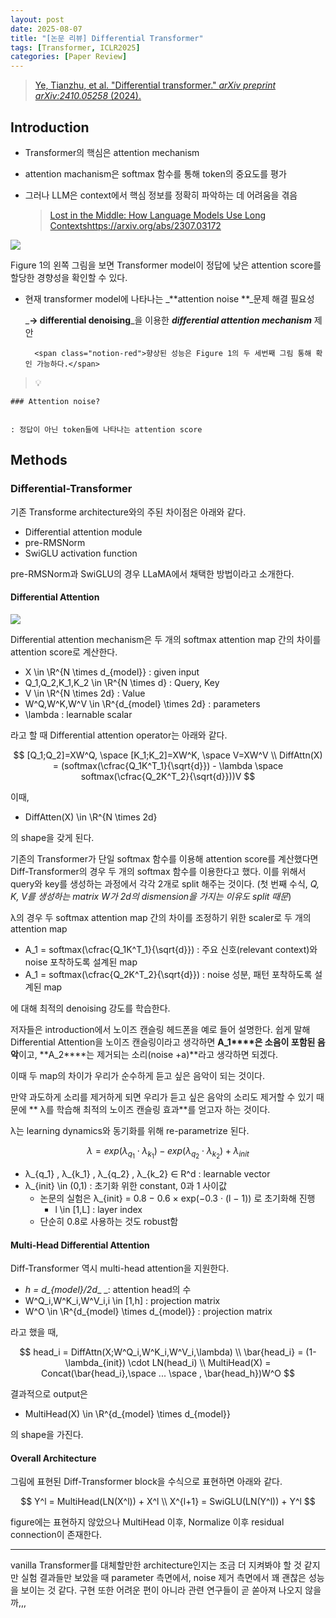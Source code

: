 ```yaml
---
layout: post
date: 2025-08-07
title: "[논문 리뷰] Differential Transformer"
tags: [Transformer, ICLR2025]
categories: [Paper Review]
---
```


> [Ye, Tianzhu, et al. "Differential transformer." ](https://arxiv.org/abs/2410.05258)[_arXiv preprint arXiv:2410.05258_](https://arxiv.org/abs/2410.05258)[ (2024).](https://arxiv.org/abs/2410.05258)



## Introduction

- Transformer의 핵심은 attention mechanism
- attention machanism은 softmax 함수를 통해 token의 중요도를 평가
- 그러나 LLM은 context에서 핵심 정보를 정확히 파악하는 데 어려움을 겪음

	> [Lost in the Middle: How Language Models Use Long Contextshttps://arxiv.org/abs/2307.03172](https://arxiv.org/abs/2307.03172)


![](https://prod-files-secure.s3.us-west-2.amazonaws.com/542b861c-36a8-4051-84e5-8804b6728dba/9083ea56-691a-4752-ae26-47f403431ac8/image.png?X-Amz-Algorithm=AWS4-HMAC-SHA256&X-Amz-Content-Sha256=UNSIGNED-PAYLOAD&X-Amz-Credential=ASIAZI2LB4664TQXP472%2F20250915%2Fus-west-2%2Fs3%2Faws4_request&X-Amz-Date=20250915T050112Z&X-Amz-Expires=3600&X-Amz-Security-Token=IQoJb3JpZ2luX2VjEPD%2F%2F%2F%2F%2F%2F%2F%2F%2F%2FwEaCXVzLXdlc3QtMiJIMEYCIQDc7Z8LBRW4s2NyK%2BjNGDBkZ36goUwA%2B1COEkrcDhiwAQIhAJVhFbJloyCDOwmFpGjLzhfc53jATK%2Bn334s6yiJ2w0XKv8DCGkQABoMNjM3NDIzMTgzODA1IgzsR0W8Jbq1xKhgk%2Fsq3ANQ4enmtfAq0gAkUA5%2BNDHXeNKcWMLX0pj5y2oi9Rvf3gueVHmSz2PAYzqJihYYl9%2FTSX2kLDBA0SGy%2FahgjaiqlcRx%2FY8Z41PRtJ8jatiGsLYYgbsqEueNQReu%2FZh30JwJeXTQt3knjzkOkTEWMlc%2ByRBF5ZKBVFe5rfR%2Fguvb2MZ%2FR73ZY3QnYlF3pn6aqUsgyfw6Qivh2oK9132GjQ%2BHlhr5rNj20j%2BD0W3OvzselkON2o5vnB%2BKUYxfAOR1a4piDCPA4TRbWIYBBulQkyI1Wu0t7Ly80kPnmkUi7ZWPofQ0Tnc53GTgVD%2FHmj5ObrvnS7RuLwSax39fYt0arEK0%2BmATAFbXvI4lFyj91bopUoLQU8G6wp9Mj48Lf3OvMhv3a6HqsFQonndk2ZYi8srPwCBlYq%2FyAF21yOZdPSlEvOzMyR5FFMrE8SjLjMjc6bJmYr0SmgrnXMT%2BEDM%2FAmOyeZhrLLla1u1Hrn4ycrWb2A%2BaA4HUsgYo6aKmpqTeUIFsZZSF8L0nzhxVKBoWUKKXMUU%2BvOkQWv7tuNbVoMDNE7ANJZmdjdPopp7gtQxR8%2FZ2rM0azuw2UTssjCw9xwfLadDGJ8%2Fjhe%2F8S18qsruyc44MhiqXoz%2FOopaDDDDYnJ3GBjqkAVySpJhTTWAk0ghsWvmFZydeMheONEdEBj5Ac16FJWZILHN2x4vBfROWcklri31Sf7SBt7rzWY4bjtAZNHBcZhCHaHJ9CBVMxvIHsGPjLuxEQ2DmqFmjn0CWF%2FAkkp1k%2BG%2B42cYsG39M%2F4a2T3BJvoC4mSTk0b72s68G18TS9i01MQP7FTb%2FxYkenTifWyptbotXbsqu9eOVcmAyWLFQPSTdpYNQ&X-Amz-Signature=094691ab66ee00089a52755061092e4b085b1de54dd44aa42fd73b4899f9ff84&X-Amz-SignedHeaders=host&x-amz-checksum-mode=ENABLED&x-id=GetObject)


Figure 1의 왼쪽 그림을 보면 Transformer model이 정답에 낮은 attention score를 할당한 경향성을 확인할 수 있다.

- 현재 transformer model에 나타나는 _**attention noise **_문제 해결 필요성

	_**→ differential denoising**_을 이용한 _**differential attention mechanism**_ 제안


		<span class="notion-red">향상된 성능은 Figure 1의 두 세번째 그림 통해 확인 가능하다.</span>


> 💡 


	### Attention noise?


	: 정답이 아닌 token들에 나타나는 attention score



## Methods



### Differential-Transformer


기존 Transforme architecture와의 주된 차이점은 아래와 같다.

- Differential attention module
- pre-RMSNorm
- SwiGLU activation function

pre-RMSNorm과 SwiGLU의 경우 LLaMA에서 채택한 방법이라고 소개한다.



#### Differential Attention


![](https://prod-files-secure.s3.us-west-2.amazonaws.com/542b861c-36a8-4051-84e5-8804b6728dba/116d70b2-1963-4810-9167-f4c7d8a06e8f/image.png?X-Amz-Algorithm=AWS4-HMAC-SHA256&X-Amz-Content-Sha256=UNSIGNED-PAYLOAD&X-Amz-Credential=ASIAZI2LB4664TQXP472%2F20250915%2Fus-west-2%2Fs3%2Faws4_request&X-Amz-Date=20250915T050112Z&X-Amz-Expires=3600&X-Amz-Security-Token=IQoJb3JpZ2luX2VjEPD%2F%2F%2F%2F%2F%2F%2F%2F%2F%2FwEaCXVzLXdlc3QtMiJIMEYCIQDc7Z8LBRW4s2NyK%2BjNGDBkZ36goUwA%2B1COEkrcDhiwAQIhAJVhFbJloyCDOwmFpGjLzhfc53jATK%2Bn334s6yiJ2w0XKv8DCGkQABoMNjM3NDIzMTgzODA1IgzsR0W8Jbq1xKhgk%2Fsq3ANQ4enmtfAq0gAkUA5%2BNDHXeNKcWMLX0pj5y2oi9Rvf3gueVHmSz2PAYzqJihYYl9%2FTSX2kLDBA0SGy%2FahgjaiqlcRx%2FY8Z41PRtJ8jatiGsLYYgbsqEueNQReu%2FZh30JwJeXTQt3knjzkOkTEWMlc%2ByRBF5ZKBVFe5rfR%2Fguvb2MZ%2FR73ZY3QnYlF3pn6aqUsgyfw6Qivh2oK9132GjQ%2BHlhr5rNj20j%2BD0W3OvzselkON2o5vnB%2BKUYxfAOR1a4piDCPA4TRbWIYBBulQkyI1Wu0t7Ly80kPnmkUi7ZWPofQ0Tnc53GTgVD%2FHmj5ObrvnS7RuLwSax39fYt0arEK0%2BmATAFbXvI4lFyj91bopUoLQU8G6wp9Mj48Lf3OvMhv3a6HqsFQonndk2ZYi8srPwCBlYq%2FyAF21yOZdPSlEvOzMyR5FFMrE8SjLjMjc6bJmYr0SmgrnXMT%2BEDM%2FAmOyeZhrLLla1u1Hrn4ycrWb2A%2BaA4HUsgYo6aKmpqTeUIFsZZSF8L0nzhxVKBoWUKKXMUU%2BvOkQWv7tuNbVoMDNE7ANJZmdjdPopp7gtQxR8%2FZ2rM0azuw2UTssjCw9xwfLadDGJ8%2Fjhe%2F8S18qsruyc44MhiqXoz%2FOopaDDDDYnJ3GBjqkAVySpJhTTWAk0ghsWvmFZydeMheONEdEBj5Ac16FJWZILHN2x4vBfROWcklri31Sf7SBt7rzWY4bjtAZNHBcZhCHaHJ9CBVMxvIHsGPjLuxEQ2DmqFmjn0CWF%2FAkkp1k%2BG%2B42cYsG39M%2F4a2T3BJvoC4mSTk0b72s68G18TS9i01MQP7FTb%2FxYkenTifWyptbotXbsqu9eOVcmAyWLFQPSTdpYNQ&X-Amz-Signature=a1afd6579fb12925c44501f2c55014e266385b8b22220956961de3a9614ba61f&X-Amz-SignedHeaders=host&x-amz-checksum-mode=ENABLED&x-id=GetObject)


Differential attention mechanism은 두 개의 softmax attention map 간의 차이를 attention score로 계산한다.

- X \in \R^{N \times d\_{model}} : given input
- Q\_1,Q\_2,K\_1,K\_2 \in \R^{N \times d} : Query, Key
- V \in \R^{N \times 2d} : Value
- W^Q,W^K,W^V \in \R^{d\_{model} \times 2d} : parameters
- \lambda : learnable scalar

라고 할 때 Differential attention operator는 아래와 같다.


$$
[Q_1;Q_2]=XW^Q, \space [K_1;K_2]=XW^K, \space V=XW^V \\
DiffAttn(X) = (softmax(\cfrac{Q_1K^T_1}{\sqrt{d}}) - \lambda \space softmax(\cfrac{Q_2K^T_2}{\sqrt{d}}))V
$$


이때,

- DiffAtten(X) \in \R^{N \times 2d}

의 shape을 갖게 된다.


기존의 Transformer가 단일 softmax 함수를 이용해 attention score를 계산했다면 Diff-Transformer의 경우 두 개의 softmax 함수를 이용한다고 했다. 이를 위해서 query와 key를 생성하는 과정에서 각각 2개로 split 해주는 것이다. <span class="notion-red">(첫 번째 수식, </span><span class="notion-red">_Q, K, V를 생성하는 matrix W가 2d의 dismension을 가지는 이유도 split 때문_</span><span class="notion-red">)</span>


 λ의 경우 두 softmax attention map 간의 차이를 조정하기 위한 scaler로 두 개의 attention map

- A\_1 = softmax(\cfrac{Q\_1K^T\_1}{\sqrt{d}}) : 주요 신호(relevant context)와 noise 포착하도록 설계된 map
- A\_1 = softmax(\cfrac{Q\_2K^T\_2}{\sqrt{d}}) : noise 성분, 패턴 포착하도록 설계된 map 

에 대해 최적의 denoising 강도를 학습한다.


저자들은 introduction에서 노이즈 캔슬링 헤드폰을 예로 들어 설명한다. 쉽게 말해 Differential Attention을 노이즈 캔슬링이라고 생각하면 **A\_1****은 소음이 포함된 음악**이고, **A\_2****는 제거되는 소리(noise +a)**라고 생각하면 되겠다. 


이때 두 map의 차이가 우리가 순수하게 듣고 싶은 음악이 되는 것이다. 


만약 과도하게 소리를 제거하게 되면 우리가 듣고 싶은 음악의 소리도 제거할 수 있기 때문에 ** λ를 학습해 최적의 노이즈 캔슬링 효과**를 얻고자 하는 것이다.


λ는 learning dynamics와 동기화를 위해 re-parametrize 된다.


$$
\lambda = exp(\lambda_{q_1} \cdot \lambda_{k_1}) - exp(\lambda_{q_2} \cdot \lambda_{k_2}) + \lambda_{init}
$$

- λ\_{q\_1} , λ\_{k\_1} , λ\_{q\_2} , λ\_{k\_2} ∈ R^d : learnable vector
- λ\_{init} \in (0,1) : 초기화 위한 constant, 0과 1 사이값
	- 논문의 실험은 λ\_{init} = 0.8 − 0.6 × exp(−0.3 · (l − 1)) 로 초기화해 진행
		- l \in [1,L] : layer index
	- 단순히 0.8로 사용하는 것도 robust함


#### **Multi-Head Differential Attention**


Diff-Transformer 역시 multi-head attention을 지원한다.

- _h = d\_{model}/2d__ _: attention head의 수
- W^Q\_i,W^K\_i,W^V\_i,i \in [1,h] : projection matrix
- W^O \in \R^{d\_{model} \times d\_{model}} : projection matrix

라고 했을 때,


$$
head_i = DiffAttn(X;W^Q_i,W^K_i,W^V_i,\lambda) \\
\bar{head_i} = (1-\lambda_{init}) \cdot LN(head_i) \\
MultiHead(X) = Concat(\bar{head_i},\space ... \space , \bar{head_h})W^O
$$


결과적으로 output은

- MultiHead(X) \in \R^{d\_{model} \times d\_{model}}

의 shape을 가진다.



#### Overall Architecture


그림에 표현된 Diff-Transformer block을 수식으로 표현하면 아래와 같다.


$$
Y^l = MultiHead(LN(X^l)) + X^l \\
X^{l+1} = SwiGLU(LN(Y^l)) + Y^l
$$


figure에는 표현하지 않았으나 MultiHead 이후, Normalize 이후 residual connection이 존재한다.


---


vanilla Transformer를 대체할만한 architecture인지는 조금 더 지켜봐야 할 것 같지만 실험 결과들만 보았을 때 parameter 측면에서, noise 제거 측면에서 꽤 괜찮은 성능을 보이는 것 같다. 구현 또한 어려운 편이 아니라 관련 연구들이 곧 쏟아져 나오지 않을까,,,

